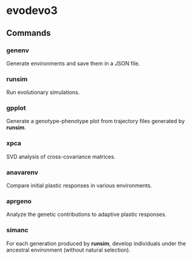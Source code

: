 # evodevo3

## Commands

### genenv
Generate environments and save them in a JSON file.

### runsim
Run evolutionary simulations.

### gpplot
Generate a genotype-phenotype plot from trajectory files generated by **runsim**.

### xpca
SVD analysis of cross-covariance matrices.

### anavarenv
Compare initial plastic responses in various environments.

### aprgeno
Analyze the genetic contributions to adaptive plastic responses.

### simanc
For each generation produced by **runsim**, develop individuals under the ancestral environment (without natural selection).
